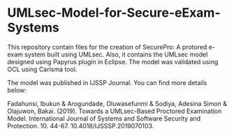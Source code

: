 # UMLsec-Model-for-Secure-eExam-Systems

This repository contain files for the creation of SecurePro: A protored e-exam system built using UMLsec. Also, it contains the UMLsec model designed using Papyrus plugin in Eclipse. The model was validated using OCL using Carisma tool. 

The model was published in IJSSP Journal. You can find more details below:

Fadahunsi, Ibukun & Arogundade, Oluwasefunmi & Sodiya, Adesina Simon & Olajuwon, Bakai. (2019). Towards a UMLsec-Based Proctored Examination Model. International Journal of Systems and Software Security and Protection. 10. 44-67. 10.4018/IJSSSP.2019070103. 
